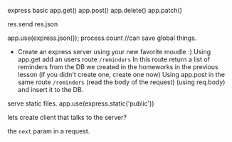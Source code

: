express basic 
app.get()
app.post()
app.delete()
app.patch()

res.send
res.json

app.use(express.json());
process.count //can save global things.

* Create an express server using your new favorite moudle :) 
Using app.get add an users route `/reminders` 
In this route return a list of reminders from the DB we created in the homeworks in the previous lesson 
(if you didn't create one, create one now)
Using app.post in the same route `/reminders` (read the body of the request) (using req.body) and insert it to the DB.

serve static files.
app.use(express.static('public'))

lets create client that talks to the server? 

the `next` param in a request.
